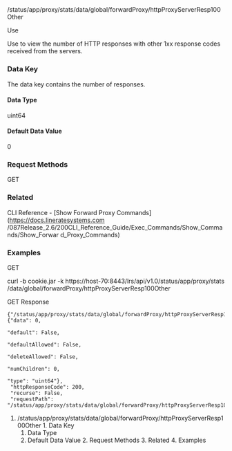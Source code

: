 ##
/status/app/proxy/stats/data/global/forwardProxy/httpProxyServerResp100Other

Use

Use to view the number of HTTP responses with other 1xx response codes
received from the servers.

### Data Key

The data key contains the number of responses.

#### Data Type

uint64

#### Default Data Value

0

### Request Methods

GET

### Related

CLI Reference - [Show Forward Proxy Commands](https://docs.lineratesystems.com
/087Release_2.6/200CLI_Reference_Guide/Exec_Commands/Show_Commands/Show_Forwar
d_Proxy_Commands)

### Examples

GET

curl -b cookie.jar -k https://host-70:8443/lrs/api/v1.0/status/app/proxy/stats
/data/global/forwardProxy/httpProxyServerResp100Other

GET Response

    
    {"/status/app/proxy/stats/data/global/forwardProxy/httpProxyServerResp100Other": {"data": 0,
                                                                                       "default": False,
                                                                                       "defaultAllowed": False,
                                                                                       "deleteAllowed": False,
                                                                                       "numChildren": 0,
                                                                                       "type": "uint64"},
     "httpResponseCode": 200,
     "recurse": False,
     "requestPath": "/status/app/proxy/stats/data/global/forwardProxy/httpProxyServerResp100Other"}
    

  1. /status/app/proxy/stats/data/global/forwardProxy/httpProxyServerResp100Other
    1. Data Key
      1. Data Type
      2. Default Data Value
    2. Request Methods
    3. Related
    4. Examples

